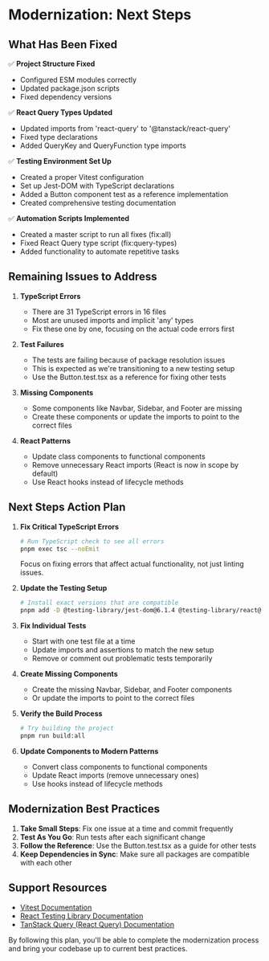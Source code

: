 # Modernization: Next Steps

## What Has Been Fixed

✅ **Project Structure Fixed**
  - Configured ESM modules correctly
  - Updated package.json scripts
  - Fixed dependency versions

✅ **React Query Types Updated**
  - Updated imports from 'react-query' to '@tanstack/react-query'
  - Fixed type declarations 
  - Added QueryKey and QueryFunction type imports

✅ **Testing Environment Set Up**
  - Created a proper Vitest configuration
  - Set up Jest-DOM with TypeScript declarations
  - Added a Button component test as a reference implementation
  - Created comprehensive testing documentation

✅ **Automation Scripts Implemented**
  - Created a master script to run all fixes (fix:all)
  - Fixed React Query type script (fix:query-types)
  - Added functionality to automate repetitive tasks

## Remaining Issues to Address

1. **TypeScript Errors**
   - There are 31 TypeScript errors in 16 files
   - Most are unused imports and implicit 'any' types
   - Fix these one by one, focusing on the actual code errors first

2. **Test Failures**
   - The tests are failing because of package resolution issues
   - This is expected as we're transitioning to a new testing setup
   - Use the Button.test.tsx as a reference for fixing other tests

3. **Missing Components**
   - Some components like Navbar, Sidebar, and Footer are missing
   - Create these components or update the imports to point to the correct files

4. **React Patterns**
   - Update class components to functional components
   - Remove unnecessary React imports (React is now in scope by default)
   - Use React hooks instead of lifecycle methods

## Next Steps Action Plan

1. **Fix Critical TypeScript Errors**
   ```bash
   # Run TypeScript check to see all errors
   pnpm exec tsc --noEmit
   ```
   Focus on fixing errors that affect actual functionality, not just linting issues.

2. **Update the Testing Setup**
   ```bash
   # Install exact versions that are compatible
   pnpm add -D @testing-library/jest-dom@6.1.4 @testing-library/react@14.0.0 vitest@0.34.6
   ```

3. **Fix Individual Tests**
   - Start with one test file at a time
   - Update imports and assertions to match the new setup
   - Remove or comment out problematic tests temporarily

4. **Create Missing Components**
   - Create the missing Navbar, Sidebar, and Footer components
   - Or update the imports to point to the correct files

5. **Verify the Build Process**
   ```bash
   # Try building the project
   pnpm run build:all
   ```

6. **Update Components to Modern Patterns**
   - Convert class components to functional components
   - Update React imports (remove unnecessary ones)
   - Use hooks instead of lifecycle methods

## Modernization Best Practices

1. **Take Small Steps**: Fix one issue at a time and commit frequently
2. **Test As You Go**: Run tests after each significant change
3. **Follow the Reference**: Use the Button.test.tsx as a guide for other tests
4. **Keep Dependencies in Sync**: Make sure all packages are compatible with each other

## Support Resources

- [Vitest Documentation](https://vitest.dev/guide/)
- [React Testing Library Documentation](https://testing-library.com/docs/react-testing-library/intro/)
- [TanStack Query (React Query) Documentation](https://tanstack.com/query/latest)

By following this plan, you'll be able to complete the modernization process and bring your codebase up to current best practices. 